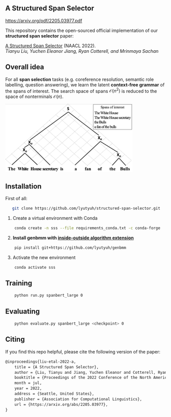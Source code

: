 ## A Structured Span Selector

https://arxiv.org/pdf/2205.03977.pdf

This repository contains the open-sourced official implementation of our **structured span selector** paper:

[A Structured Span Selector](https://arxiv.org/abs/2205.03977) (NAACL 2022).  
_Tianyu Liu, Yuchen Eleanor Jiang, Ryan Cotterell, and Mrinmaya Sachan_


## Overall idea

For all **span selection** tasks (e.g. coreference resolution, semantic role labelling, question answering), we learn the latent **context-free grammar** of the spans of interest. The search space of spans $\mathcal{O}(n^2)$ is reduced to the space of nonterminals $\mathcal{O}(n)$.

<img src="fig/illustration.png" width="400">


## Installation

First of all:
```bash
   git clone https://github.com/lyutyuh/structured-span-selector.git
```

1. Create a virtual environment with Conda
```bash
    conda create -n sss --file requirements_conda.txt -c conda-forge
```

2. **Install genbmm with [inside-outside algorithm extension](https://github.com/lyutyuh/genbmm)**
```bash
    pip install git+https://github.com/lyutyuh/genbmm
```

3. Activate the new environment
```bash
    conda activate sss
```


## Training

```bash
    python run.py spanbert_large 0
```

## Evaluating

```bash
    python evaluate.py spanbert_large <checkpoint> 0
```



## Citing

If you find this repo helpful, please cite the following version of the paper:
```tex
@inproceedings{liu-etal-2022-a,
    title = {A Structured Span Selector},
    author = {Liu, Tianyu and Jiang, Yuchen Eleanor and Cotterell, Ryan and Sachan, Mrinmaya},
    booktitle = {Proceedings of the 2022 Conference of the North American Chapter of the Association for Computational Linguistics: Human Language Technologies},
    month = jul,
    year = 2022,
    address = {Seattle, United States},
    publisher = {Association for Computational Linguistics},
    url = {https://arxiv.org/abs/2205.03977},
}
```